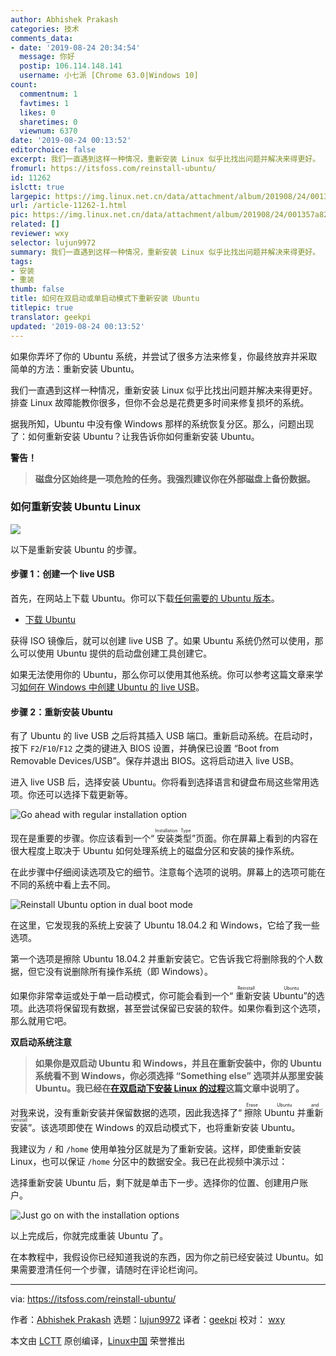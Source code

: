 ```yaml
---
author: Abhishek Prakash
categories: 技术
comments_data:
- date: '2019-08-24 20:34:54'
  message: 你好
  postip: 106.114.148.141
  username: 小七派 [Chrome 63.0|Windows 10]
count:
  commentnum: 1
  favtimes: 1
  likes: 0
  sharetimes: 0
  viewnum: 6370
date: '2019-08-24 00:13:52'
editorchoice: false
excerpt: 我们一直遇到这样一种情况，重新安装 Linux 似乎比找出问题并解决来得更好。
fromurl: https://itsfoss.com/reinstall-ubuntu/
id: 11262
islctt: true
largepic: https://img.linux.net.cn/data/attachment/album/201908/24/001357a82dgz52m72nd3dr.png
url: /article-11262-1.html
pic: https://img.linux.net.cn/data/attachment/album/201908/24/001357a82dgz52m72nd3dr.png.thumb.jpg
related: []
reviewer: wxy
selector: lujun9972
summary: 我们一直遇到这样一种情况，重新安装 Linux 似乎比找出问题并解决来得更好。
tags:
- 安装
- 重装
thumb: false
title: 如何在双启动或单启动模式下重新安装 Ubuntu
titlepic: true
translator: geekpi
updated: '2019-08-24 00:13:52'
---
```


如果你弄坏了你的 Ubuntu 系统，并尝试了很多方法来修复，你最终放弃并采取简单的方法：重新安装 Ubuntu。


我们一直遇到这样一种情况，重新安装 Linux 似乎比找出问题并解决来得更好。排查 Linux 故障能教你很多，但你不会总是花费更多时间来修复损坏的系统。


据我所知，Ubuntu 中没有像 Windows 那样的系统恢复分区。那么，问题出现了：如何重新安装 Ubuntu？让我告诉你如何重新安装 Ubuntu。


**警告！**



> 
> **磁盘分区始终是一项危险的任务。我强烈建议你在外部磁盘上备份数据。**
> 
> 
> 


### 如何重新安装 Ubuntu Linux


![](/data/attachment/album/201908/24/001357a82dgz52m72nd3dr.png)


以下是重新安装 Ubuntu 的步骤。


#### 步骤 1：创建一个 live USB


首先，在网站上下载 Ubuntu。你可以下载[任何需要的 Ubuntu 版本](https://itsfoss.com/which-ubuntu-install/)。


* [下载 Ubuntu](https://ubuntu.com/download/desktop)


获得 ISO 镜像后，就可以创建 live USB 了。如果 Ubuntu 系统仍然可以使用，那么可以使用 Ubuntu 提供的启动盘创建工具创建它。


如果无法使用你的 Ubuntu，那么你可以使用其他系统。你可以参考这篇文章来学习[如何在 Windows 中创建 Ubuntu 的 live USB](https://itsfoss.com/create-live-usb-of-ubuntu-in-windows/)。


#### 步骤 2：重新安装 Ubuntu


有了 Ubuntu 的 live USB 之后将其插入 USB 端口。重新启动系统。在启动时，按下 `F2`/`F10`/`F12` 之类的键进入 BIOS 设置，并确保已设置 “Boot from Removable Devices/USB”。保存并退出 BIOS。这将启动进入 live USB。


进入 live USB 后，选择安装 Ubuntu。你将看到选择语言和键盘布局这些常用选项。你还可以选择下载更新等。


![Go ahead with regular installation option](/data/attachment/album/201908/24/001359idperyvxxh9esrse.jpg)


现在是重要的步骤。你应该看到一个“<ruby> 安装类型 <rt>  Installation Type </rt></ruby>”页面。你在屏幕上看到的内容在很大程度上取决于 Ubuntu 如何处理系统上的磁盘分区和安装的操作系统。


在此步骤中仔细阅读选项及它的细节。注意每个选项的说明。屏幕上的选项可能在不同的系统中看上去不同。


![Reinstall Ubuntu option in dual boot mode](/data/attachment/album/201908/24/001402whrn5sqrz1uld0ql.jpg)


在这里，它发现我的系统上安装了 Ubuntu 18.04.2 和 Windows，它给了我一些选项。


第一个选项是擦除 Ubuntu 18.04.2 并重新安装它。它告诉我它将删除我的个人数据，但它没有说删除所有操作系统（即 Windows）。


如果你非常幸运或处于单一启动模式，你可能会看到一个“<ruby> 重新安装 Ubuntu <rt>  Reinstall Ubuntu </rt></ruby>”的选项。此选项将保留现有数据，甚至尝试保留已安装的软件。如果你看到这个选项，那么就用它吧。


**双启动系统注意**



> 
> **如果你是双启动 Ubuntu 和 Windows，并且在重新安装中，你的 Ubuntu 系统看不到 Windows，你必须选择 “Something else” 选项并从那里安装 Ubuntu。我已经在[在双启动下安装 Linux 的过程](https://itsfoss.com/replace-linux-from-dual-boot/)这篇文章中说明了。**
> 
> 
> 


对我来说，没有重新安装并保留数据的选项，因此我选择了“<ruby> 擦除 Ubuntu 并重新安装 <rt>  Erase Ubuntu and reinstall </rt></ruby>”。该选项即使在 Windows 的双启动模式下，也将重新安装 Ubuntu。


我建议为 `/` 和 `/home` 使用单独分区就是为了重新安装。这样，即使重新安装 Linux，也可以保证 `/home` 分区中的数据安全。我已在此视频中演示过：


选择重新安装 Ubuntu 后，剩下就是单击下一步。选择你的位置、创建用户账户。


![Just go on with the installation options](/data/attachment/album/201908/24/001403rjut55ti8582j621.jpg)


以上完成后，你就完成重装 Ubuntu 了。


在本教程中，我假设你已经知道我说的东西，因为你之前已经安装过 Ubuntu。如果需要澄清任何一个步骤，请随时在评论栏询问。




---


via: <https://itsfoss.com/reinstall-ubuntu/>


作者：[Abhishek Prakash](https://itsfoss.com/author/abhishek/) 选题：[lujun9972](https://github.com/lujun9972) 译者：[geekpi](https://github.com/geekpi) 校对： [wxy](https://github.com/wxy)


本文由 [LCTT](https://github.com/LCTT/TranslateProject) 原创编译，[Linux中国](https://linux.cn/) 荣誉推出
